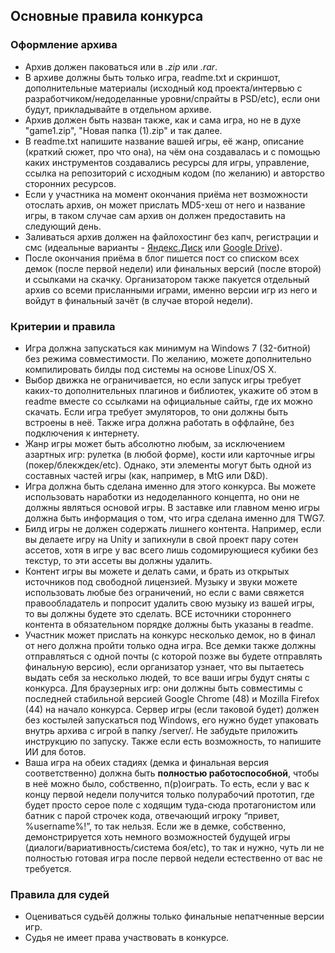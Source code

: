 ## Основные правила конкурса

### Оформление архива
* Архив должен паковаться или в *.zip* или *.rar*.
* В архиве должны быть только игра, readme.txt и скриншот, дополнительные материалы (исходный код проекта/интервью с разработчиком/недоделанные уровни/спрайты в PSD/etc), если они будут, прикладывайте в отдельном архиве.
* Архив должен быть назван также, как и сама игра, но не в духе "game1.zip", "Новая папка (1).zip" и так далее.
* В readme.txt напишите название вашей игры, её жанр, описание (краткий сюжет, про что она), на чём она создавалась и с помощью каких инструментов создавались ресурсы для игры, управление, ссылка на репозиторий с исходным кодом (по желанию) и авторство сторонних ресурсов.
* Если у участника на момент окончания приёма нет возможности отослать архив, он может прислать MD5-хеш от него и название игры, в таком случае сам архив он должен предоставить на следующий день.
* Заливаться архив должен на файлохостинг без капч, регистрации и смс (идеальные варианты - [Яндекс.Диск](https://disk.yandex.ru) или [Google Drive](https://drive.google.com)).
* После окончания приёма в блог пишется пост со списком всех демок (после первой недели) или финальных версий (после второй) и ссылками на скачку. Организатором также пакуется отдельный архив со всеми присланными играми, именно версии игр из него и войдут в финальный зачёт (в случае второй недели).

### Критерии и правила
* Игра должна запускаться как минимум на Windows 7 (32-битной) без режима совместимости. По желанию, можете дополнительно компилировать билды под системы на основе Linux/OS X.
* Выбор движка не ограничивается, но если запуск игры требует каких-то дополнительных плагинов и библиотек, укажите об этом в readme вместе со ссылками на официальные сайты, где их можно скачать. Если игра требует эмуляторов, то они должны быть встроены в неё. Также игра должна работать в оффлайне, без подключения к интернету.
* Жанр игры может быть абсолютно любым, за исключением азартных игр: рулетка (в любой форме), кости или карточные игры (покер/блекждек/etc). Однако, эти элементы могут быть одной из составных частей игры (как, например, в MtG или D&D).
* Игра должна быть сделана именно для этого конкурса. Вы можете использовать наработки из недоделанного концепта, но они не должны являться основой игры. В заставке или главном меню игры должна быть информация о том, что игра сделана именно для TWG7.
* Билд игры не должен содержать лишнего контента. Например, если вы делаете игру на Unity и запихнули в свой проект пару сотен ассетов, хотя в игре у вас всего лишь содомирующиеся кубики без текстур, то эти ассеты вы должны удалить.
* Контент игры вы можете и делать сами, и брать из открытых источников под свободной лицензией. Музыку и звуки можете использовать любые без ограничений, но если с вами свяжется правообладатель и попросит удалить свою музыку из вашей игры, то вы должны будете это сделать. ВСЕ источники стороннего контента в обязательном порядке должны быть указаны в readme.
* Участник может прислать на конкурс несколько демок, но в финал от него должна пройти только одна игра. Все демки также должны отправляться с одной почты (с которой позже вы будете отправлять финальную версию), если организатор узнает, что вы пытаетесь выдать себя за несколько людей, то все ваши игры будут сняты с конкурса.
Для браузерных игр: они должны быть совместимы с последней стабильной версией Google Chrome (48) и Mozilla Firefox (44) на начало конкурса. Сервер игры (если таковой будет) должен без костылей запускаться под Windows, его нужно будет упаковать внутрь архива с игрой в папку /server/. Не забудьте приложить инструкцию по запуску. Также если есть возможность, то напишите ИИ для ботов.
* Ваша игра на обеих стадиях (демка и финальная версия соответственно) должна быть <b>полностью работоспособной</b>, чтобы в неё можно было, собственно, п(р)оиграть. То есть, если у вас к концу первой недели получится только полурабочий прототип, где будет просто серое поле с ходящим туда-сюда протагонистом или батник с парой строчек кода, отвечающий игроку “привет, %username%!”, то так нельзя. Если же в демке, собственно, демонстрируется хоть немного возможностей будущей игры (диалоги/вариативность/система боя/etc), то так и нужно, чуть ли не полностью готовая игра после первой недели естественно от вас не требуется.

### Правила для судей
* Оцениваться судьёй должны только финальные непатченные версии игр.
* Судья не имеет права участвовать в конкурсе.